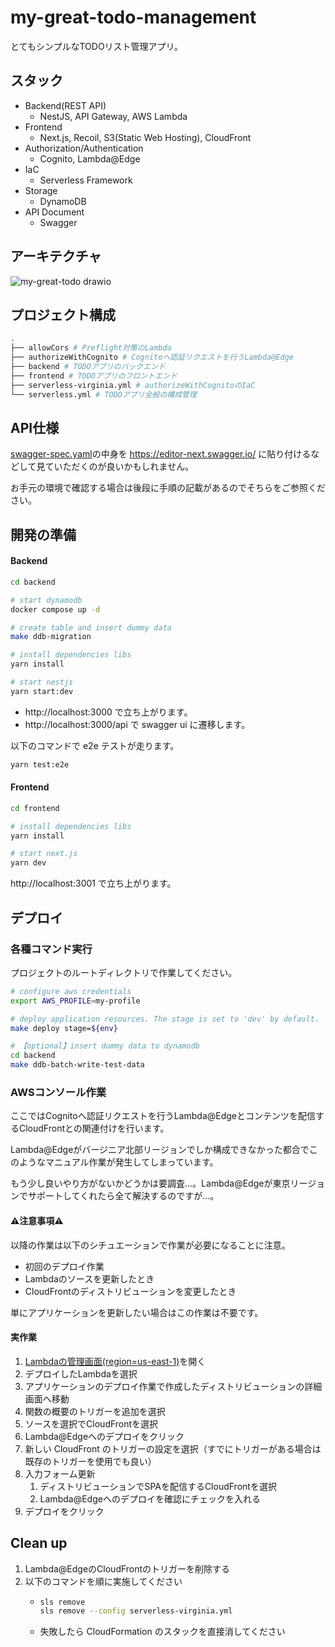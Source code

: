 # my-great-todo-management

とてもシンプルなTODOリスト管理アプリ。

## スタック

- Backend(REST API)
  - NestJS, API Gateway, AWS Lambda
- Frontend
  - Next.js, Recoil, S3(Static Web Hosting), CloudFront
- Authorization/Authentication
  - Cognito, Lambda@Edge
- IaC
  - Serverless Framework
- Storage
  - DynamoDB
- API Document
  - Swagger

## アーキテクチャ

![my-great-todo drawio](https://user-images.githubusercontent.com/17715952/236977697-7d4d2d58-8afe-4552-a79c-a07b95a2159f.png)

## プロジェクト構成

```sh
.
├── allowCors # Preflight対策のLambda
├── authorizeWithCognito # Cognitoへ認証リクエストを行うLambda@Edge
├── backend # TODOアプリのバックエンド
├── frontend # TODOアプリのフロントエンド
├── serverless-virginia.yml # authorizeWithCognitoのIaC
└── serverless.yml # TODOアプリ全般の構成管理
```

## API仕様

[swagger-spec.yaml](https://github.com/takat0-h0rikosh1/my-great-todo-management/blob/main/backend/swagger-spec.yaml)の中身を https://editor-next.swagger.io/ に貼り付けるなどして見ていただくのが良いかもしれません。

お手元の環境で確認する場合は後段に手順の記載があるのでそちらをご参照ください。

## 開発の準備

#### Backend

```sh
cd backend

# start dynamodb
docker compose up -d

# create table and insert dummy data
make ddb-migration

# install dependencies libs
yarn install

# start nestjs
yarn start:dev
```

- http://localhost:3000 で立ち上がります。
- http://localhost:3000/api で swagger ui に遷移します。


以下のコマンドで e2e テストが走ります。

```sh
yarn test:e2e
```

#### Frontend

```sh
cd frontend

# install dependencies libs
yarn install

# start next.js
yarn dev
```

http://localhost:3001 で立ち上がります。

## デプロイ

### 各種コマンド実行

プロジェクトのルートディレクトリで作業してください。  

```sh
# configure aws credentials
export AWS_PROFILE=my-profile

# deploy application resources. The stage is set to 'dev' by default.
make deploy stage=${env}

# 【optional】insert dummy data to dynamodb
cd backend
make ddb-batch-write-test-data
```

### AWSコンソール作業

ここではCognitoへ認証リクエストを行うLambda@Edgeとコンテンツを配信するCloudFrontとの関連付けを行います。

Lambda@Edgeがバージニア北部リージョンでしか構成できなかった都合でこのようなマニュアル作業が発生してしまっています。

もう少し良いやり方がないかどうかは要調査...。Lambda@Edgeが東京リージョンでサポートしてくれたら全て解決するのですが...。

#### ⚠注意事項⚠

以降の作業は以下のシチュエーションで作業が必要になることに注意。

- 初回のデプロイ作業
- Lambdaのソースを更新したとき
- CloudFrontのディストリビューションを変更したとき

単にアプリケーションを更新したい場合はこの作業は不要です。

#### 実作業

1. [Lambdaの管理画面(region=us-east-1)](https://us-east-1.console.aws.amazon.com/lambda/home?region=us-east-1#/functions)を開く
1. デプロイしたLambdaを選択
1. アプリケーションのデプロイ作業で作成したディストリビューションの詳細画面へ移動
1. 関数の概要のトリガーを追加を選択
1. ソースを選択でCloudFrontを選択
1. Lambda@Edgeへのデプロイをクリック
1. 新しい CloudFront のトリガーの設定を選択（すでにトリガーがある場合は既存のトリガーを使用でも良い）
1. 入力フォーム更新
   1. ディストリビューションでSPAを配信するCloudFrontを選択
   2. Lambda@Edgeへのデプロイを確認にチェックを入れる
2. デプロイをクリック


## Clean up

1. Lambda@EdgeのCloudFrontのトリガーを削除する
2. 以下のコマンドを順に実施してください
   - ```sh
     sls remove
     sls remove --config serverless-virginia.yml
     ``` 
   - 失敗したら CloudFormation のスタックを直接消してください
